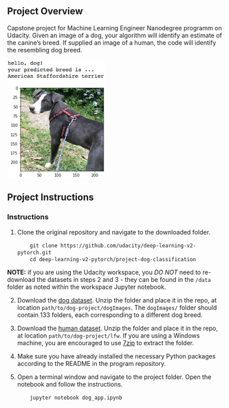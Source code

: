 [//]: # (Image References)

[image1]: ./images/sample_dog_output.png "Sample Output"
[image2]: ./images/vgg16_model.png "VGG-16 Model Layers"
[image3]: ./images/vgg16_model_draw.png "VGG16 Model Figure"


## Project Overview

Capstone project for Machine Learning Engineer Nanodegree programm on Udacity. 
Given an image of a dog, your algorithm will identify an estimate of the canine’s breed.  If supplied an image of a human, the code will identify the resembling dog breed.  

![Sample Output][image1]



## Project Instructions

### Instructions

1. Clone the original repository and navigate to the downloaded folder.
	
	```	
		git clone https://github.com/udacity/deep-learning-v2-pytorch.git
		cd deep-learning-v2-pytorch/project-dog-classification
	```
	
__NOTE:__ if you are using the Udacity workspace, you *DO NOT* need to re-download the datasets in steps 2 and 3 - they can be found in the `/data` folder as noted within the workspace Jupyter notebook.

2. Download the [dog dataset](https://s3-us-west-1.amazonaws.com/udacity-aind/dog-project/dogImages.zip).  Unzip the folder and place it in the repo, at location `path/to/dog-project/dogImages`.  The `dogImages/` folder should contain 133 folders, each corresponding to a different dog breed.
3. Download the [human dataset](http://vis-www.cs.umass.edu/lfw/lfw.tgz).  Unzip the folder and place it in the repo, at location `path/to/dog-project/lfw`.  If you are using a Windows machine, you are encouraged to use [7zip](http://www.7-zip.org/) to extract the folder. 
4. Make sure you have already installed the necessary Python packages according to the README in the program repository.
5. Open a terminal window and navigate to the project folder. Open the notebook and follow the instructions.
	
	```
		jupyter notebook dog_app.ipynb
	```